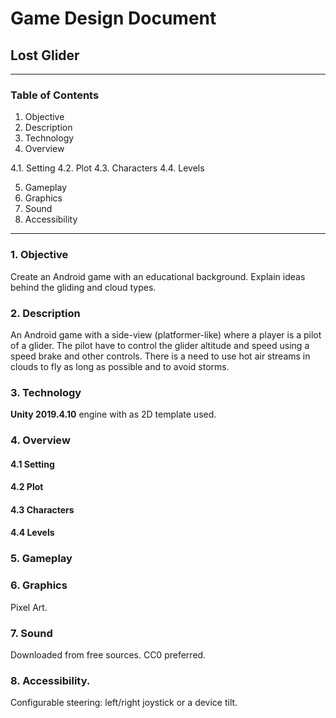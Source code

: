 # Game Design Document
## Lost Glider
---

### Table of Contents
1. Objective
2. Description
3. Technology
4. Overview

4.1. Setting
4.2. Plot
4.3. Characters
4.4. Levels

5. Gameplay
6. Graphics
7. Sound
8. Accessibility
---

### 1. Objective
Create an Android game with an educational background. Explain ideas  behind 
the gliding and cloud types.

### 2. Description
An Android game with a side-view (platformer-like) where a player is a  pilot
of a glider. The pilot have to control the glider altitude and  speed using
a speed brake and other controls. There is a need to use hot  air streams in
clouds to fly as long as possible and to avoid storms.

### 3. Technology
**Unity 2019.4.10** engine with as 2D template used.

### 4. Overview

#### 4.1 Setting

#### 4.2 Plot

#### 4.3 Characters

#### 4.4 Levels

### 5. Gameplay

### 6. Graphics
Pixel Art.

### 7. Sound
Downloaded from free sources. CC0 preferred.

### 8. Accessibility.
Configurable steering: left/right joystick or a device tilt.
